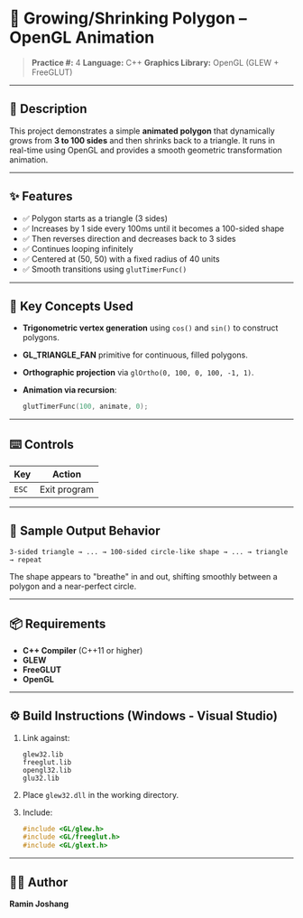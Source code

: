 # 🔺 Growing/Shrinking Polygon – OpenGL Animation

> **Practice #:** 4
> **Language:** C++
> **Graphics Library:** OpenGL (GLEW + FreeGLUT)

---

## 📌 Description

This project demonstrates a simple **animated polygon** that dynamically grows from **3 to 100 sides** and then shrinks back to a triangle. It runs in real-time using OpenGL and provides a smooth geometric transformation animation.

---

## ✨ Features

* ✅ Polygon starts as a triangle (3 sides)
* ✅ Increases by 1 side every 100ms until it becomes a 100-sided shape
* ✅ Then reverses direction and decreases back to 3 sides
* ✅ Continues looping infinitely
* ✅ Centered at (50, 50) with a fixed radius of 40 units
* ✅ Smooth transitions using `glutTimerFunc()`

---

## 🧠 Key Concepts Used

* **Trigonometric vertex generation** using `cos()` and `sin()` to construct polygons.
* **GL\_TRIANGLE\_FAN** primitive for continuous, filled polygons.
* **Orthographic projection** via `glOrtho(0, 100, 0, 100, -1, 1)`.
* **Animation via recursion**:

  ```cpp
  glutTimerFunc(100, animate, 0);
  ```

---

## ⌨️ Controls

| Key   | Action       |
| ----- | ------------ |
| `ESC` | Exit program |

---

## 🧾 Sample Output Behavior

```
3-sided triangle → ... → 100-sided circle-like shape → ... → triangle → repeat
```

The shape appears to "breathe" in and out, shifting smoothly between a polygon and a near-perfect circle.

---

## 📦 Requirements

* **C++ Compiler** (C++11 or higher)
* **GLEW**
* **FreeGLUT**
* **OpenGL**

---

## ⚙️ Build Instructions (Windows - Visual Studio)

1. Link against:

   ```
   glew32.lib
   freeglut.lib
   opengl32.lib
   glu32.lib
   ```

2. Place `glew32.dll` in the working directory.

3. Include:

   ```cpp
   #include <GL/glew.h>
   #include <GL/freeglut.h>
   #include <GL/glext.h>
   ```

---

## 🧑‍💻 Author

**Ramin Joshang**
